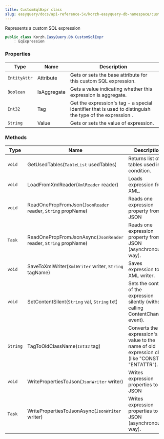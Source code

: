 ```yaml
---
title: CustomSqlExpr class
slug: easyquery/docs/api-reference-5x/korzh-easyquery-db-namespace/customsqlexpr-class
---
```



Represents a custom SQL expression
```csharp
public class Korzh.EasyQuery.Db.CustomSqlExpr
    : EqExpression

```

### Properties

| Type | Name | Description | 
| --- | --- | --- | 
| `EntityAttr` | Attribute | Gets or sets the base attribute for this custom SQL expression. | 
| `Boolean` | IsAggregate | Gets a value indicating whether this expression is aggregate. | 
| `Int32` | Tag | Get the expression's tag - a special identifier that is used to distinguish the type of the expression . | 
| `String` | Value | Gets or sets the value of expression. | 


### Methods

| Type | Name | Description | 
| --- | --- | --- | 
| `void` | GetUsedTables(`TableList` usedTables) | Returns list of tables used in condition. | 
| `void` | LoadFromXmlReader(`XmlReader` reader) | Loads expression from XML. | 
| `void` | ReadOnePropFromJson(`JsonReader` reader, `String` propName) | Reads one expression property from JSON | 
| `Task` | ReadOnePropFromJsonAsync(`JsonReader` reader, `String` propName) | Reads one expression property from JSON (asynchronous way). | 
| `void` | SaveToXmlWriter(`XmlWriter` writer, `String` tagName) | Saves expression to XML writer. | 
| `void` | SetContentSilent(`String` val, `String` txt) | Sets the content of the expression silently (without calling ContentChanged event). | 
| `String` | TagToOldClassName(`Int32` tag) | Converts the expression's tag value to the name of old expression class (like "CONST" or "ENTATTR"). | 
| `void` | WritePropertiesToJson(`JsonWriter` writer) | Writes expression properties to JSON | 
| `Task` | WritePropertiesToJsonAsync(`JsonWriter` writer) | Writes expression properties to JSON (asynchronous way). |